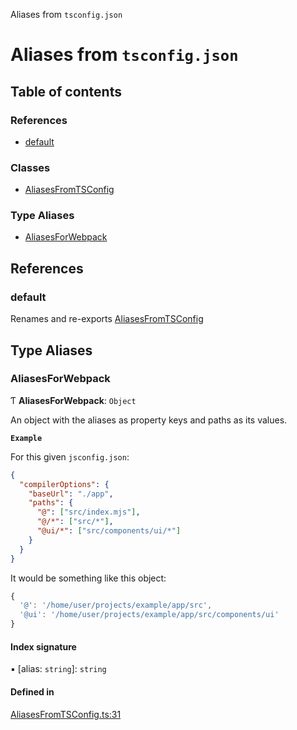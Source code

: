 Aliases from `tsconfig.json`

# Aliases from `tsconfig.json`

## Table of contents

### References

- [default](README.md#default)

### Classes

- [AliasesFromTSConfig](classes/AliasesFromTSConfig.md)

### Type Aliases

- [AliasesForWebpack](README.md#aliasesforwebpack)

## References

### default

Renames and re-exports [AliasesFromTSConfig](classes/AliasesFromTSConfig.md)

## Type Aliases

### AliasesForWebpack

Ƭ **AliasesForWebpack**: `Object`

An object with the aliases as property keys and paths as its values.

**`Example`**

For this given `jsconfig.json`:
```json
{
  "compilerOptions": {
    "baseUrl": "./app",
    "paths": {
      "@": ["src/index.mjs"],
      "@/*": ["src/*"],
      "@ui/*": ["src/components/ui/*"]
    }
  }
}
```
It would be something like this object:
```js
{
  '@': '/home/user/projects/example/app/src',
  '@ui': '/home/user/projects/example/app/src/components/ui'
}
```

#### Index signature

▪ [alias: `string`]: `string`

#### Defined in

[AliasesFromTSConfig.ts:31](https://github.com/VitorLuizC/aliases-from-tsconfig/blob/c251d3a8f4b1e41f79b9d3560373f44e211576ef/src/AliasesFromTSConfig.ts#L31)

